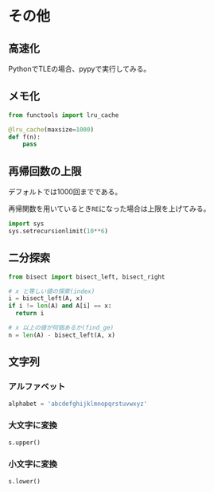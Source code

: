 # その他

## 高速化

PythonでTLEの場合、pypyで実行してみる。

## メモ化

``` py
from functools import lru_cache

@lru_cache(maxsize=1000)
def f(n):
    pass
```

## 再帰回数の上限

デフォルトでは1000回までである。

再帰関数を用いているとき`RE`になった場合は上限を上げてみる。

``` py
import sys
sys.setrecursionlimit(10**6)
```

## 二分探索

``` py
from bisect import bisect_left, bisect_right

# x と等しい値の探索(index)
i = bisect_left(A, x)
if i != len(A) and A[i] == x:
  return i

# x 以上の値が何個あるか(find_ge)
n = len(A) - bisect_left(A, x)
```

## 文字列

### アルファベット

```py
alphabet = 'abcdefghijklmnopqrstuvwxyz'
```

### 大文字に変換

```py
s.upper()
```

### 小文字に変換

```py
s.lower()
```
